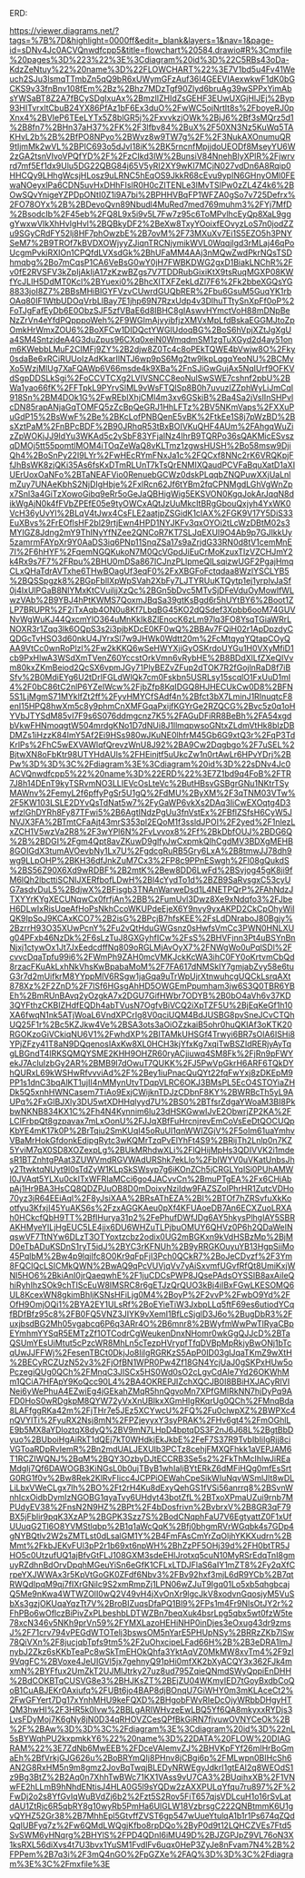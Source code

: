 ERD:

https://viewer.diagrams.net/?tags=%7B%7D&highlight=0000ff&edit=_blank&layers=1&nav=1&page-id=sDNv4Jc0ACVQnwdfcpp5&title=flowchart%20584.drawio#R%3Cmxfile%20pages%3D%223%22%3E%3Cdiagram%20id%3D%22C5RBs43oDa-KdzZeNtuy%22%20name%3D%22FLOWCHART%22%3E7V1bd5u4Fv41Weuch2SJu3lsmqTTmbZn5qQ9bR6xUWymGFzAuf36I4GEEVIAexwkwF1dK0bGCKS9v33fnBnv108fEm%2Bz%2Bhz7MDzTgf90Zlyd6bruAg39wSPPxYimAbsYWSaBT8Z2A7fBCySDgIxuAx%2BmzIlZHIdZsGEHF3EUwUXGjHlJEj%2Byp93HITvrxltCbuB24YX86PfAz1bF6Ex3duO%2FwWC5ojNrtlt8s%2FboyeRJ0pXnx4%2BVIeP6TEeLYTx5Z8blGR5j%2FxvvkzjOWk%2BjJ6%2Bf3sMQrz5d1%2B8fn7%2BHn37aH37%2FK%2F3lfbv84%2BuX%2F50XN3Nz5KuWq5TAKHvL2b%2B%2BfPO8NPyo%2BWvz8w9TW7g%2F%2F3NukAXOnumuQR9tIjmMk2wVL%2BPIC693o5dJvI18iK%2BK5rncnfMpjjdoUEODf8MseyYU6W2zGA2tsnVIvoVPQfYD%2F%2FzCIkd3lW%2BunsiV84NnehBlyXPlR%2Fjwrvrd7mf5Ef1dx9Ulu5DG22QBG84j65V5yRI2XY9wKl7MCjN027vdDn6A8Rqip0HHCQy9LHhgWcsjHLosz9uLRNC5hEqOS9JkkR68cEvu9ypIN6GHnyOMl0FEwaNOeyxlPa6CDN5uvHxDHhFIslR0H0cZITENLe3lMvTSlPw0zZL4Z4k6%2BOwSQvYnigeYZPDpONtI0Z1i9A7bi%2BPHHVBqFP1WFZA0gSo7v725Defrx%2FO78OYx%2B%2BDevoQvn89Nbudl4MuRed7med769muhm3%2FYj7MfD%2BsodcIb%2F45eb%2FQ8L9x5i9v5L7Fw7z95c6ToMPvlhcEyQp8XaL9gggYwxwVIkXhHvlgHvl%2BQBkyDF2%2BeXw8TxyYOoixfEOvyzLoS7n0jodZZu9SGyCRdFY52lj8HF7phOwzbE%2B7ovM%2F73MXuXv7Ei1S5EZO5h3PNYSeM7%2B9TROf7kBVDXOWjyyZJiqnTRCNjymikWVL0Wqqjlgd3rMLaj46qPoUcgmPvkiRXIOn1CPQfdLVXsdGk%2BhUFaMM4AAj3nMQwZwdPkrNQsTSDhmqbg%2Bo7mCqsP1CA6VeBsG0wY0jH7FWBKDWG2gxD1BiakLNChR%2Fv0fE2RVSFV3kZpIjAkIjA17zKzwBZgs7V7TDDRubGixiKtX9tsRuqMGXP08KWfYcJLIH5DdMT0Kcl%2BYuexi0%2BhcXITXFZekLdZl7F6%2Fk2bbeXGQsYG8833joI8Z7%2BBsMHiBlGYFVzvCUwrdGUQbRER%2Fbu6GsuM5GuqYK1rbOAq80IF1WtbUDOqVrbLlBay7E1jhp69N7RzxUdp4v3DlhuTTtySnXpFf0oP%2FoTJgFafEyDb6E0ObzSJF5zfVBaE6d8IBHC8gIAswvHYmctVoH88mDNpBeNzZrVn4eYfdPQpppoWeh%2F9WGImAjvyibfjzXMVxMpLfdBskaEGGMJtoZpOmkHrWmxZOU6%2BoXFCw1DIDQctYWGIUdoqBG%2BoS6hVpjXZtJgXgUa4SM4SntzjdeA4G3duZpus96CXq0xeiN0WmqdmSM1zgTuXGyd2d4ay51onm6KWebbLMuF2CIMFj9ZY%2B2djw8Z0Tc4c8oPEkTQWE4bVwjw8O%2Fky0sdaBe6xRCiRUUoIzAdKkarIlNTJ6wp9pS6Mg2tw9IkpLqgqYeoNU%2BCMvXo5WzjMlUg7XaFQAWp6V66msde4k9XBa%2FnSJiGwGujAx5NqIUrf9OFKVdSgpDDSLkSgi%2FoCCVTCXg2LVIVSNCC8eoNulSwSWE7cshnf2pbU%2BWa1yao66fK%2FFTpkL9PYrvSlML9vWsFTQlSp8B0h7uvuzlZZphWyLiJmCqI918Sn%2BM4DOk1G%2FwREbIXhjCMl4m3xv6GSkiB%2Ba4Sa2jVsIInSHPvlcDN85rapANjaGqTOMFQ5zZcBpQeGRJ1HhLFTz%2BV5NKmVaps%2FXXuPuGdP15%2BsWwF%2Be%2BKcLofPNBQenE5vBK%2FtkEe1S8j7pWzBD%2BsXztPaM%2FnBPcBDF%2B90JRhqR53tBxBOIVKuQHF4AUm%2FAhgqWuZizZpWOKjJJ9IdYu3WKAd5c2vSbF83YFjaINz4IhrB9TQRPo36sQAKMicESvszqDMOj5tt55pomtlMOM4iTOqZeWaQ8vKLTmz1zgwsHUSH%2Bo58msw9DjiQh4%2BoSnPy22I9LYr%2FwHEcRYmFNxJa1c%2FQCxf8NNc2rK6VRQKpjFfJhBsWK8zjQKi35As6fsKxDTmRLUnT7kTsQrENMIXQaudPCVFaBquXatD1aXIUErUoxOaNFo%2BTaNEAFVio0RenuebGCWz0dskPLqqbZNQPuwXXjUaLnlmZuy7UNAeKbhS2NjDIgHbje%2FxlRcn62Jf6tYBm2fqCPNMgdLGhVgWnZpx7Snl3a4GiTzXowoGibq9eRr5oGeJaQBHigWig5EKSVON0KgqJokArJqqN8dikWgAjN0k4fFVbZPEfE05e9tyOWCxAQtJzUuMkcItBRgGbouQxjyh4YxWK0VcH36yUvYl%2BLqV4tJwx4CsFLE2aatjpZSGidK1cIAX%2FGK9V17Y5DiS33EuXBvs%2FrEOflsHF2bl29rtjEwn4HPD1NYJKFv3qxOYOi2tLcWzDBtM02s3MYIGZ8Jdng2mY9ThINyYfNZee2QNCoR7KT7SLJqEXUl9O4Ab9p7GJIkkUy5zamrmFAYpXr9Y0AaDS3iq6PNp11SnqZSa17s9aZrjdG33RN0d8tV1cemMnE7I%2F6hHYF%2FqemNGQKukoN7M0QcVGpdJiEuCrMoKzuxTIzVZCHJmY2k4Rx9s7F7%2FRpu%2BHU0mDSa867ICJnzPLlpmeQILsqizwUGF2PgajHmqCLxQHaTdrAVTxhe6THwBOagUf3eqF0%2FxXBGFoFctqdaa8WzlYSCLYB5%2BQSSpgzk8%2BGpFbllXpWpSVah2XbFy7LJTYRUuKTQytp1ej1yrplvJaSf0j4IxUlPGaB8NlYMxKtCVuiljjXzQc%2BGn5bDvc5MTvSjDFeVduOyMowlfWLwzVAb%2B9YBJ4hPtKWMS7QoxmJBqSa39gtKsBgd6r5hUYtBY6%2Boot1ZLP7BRUPR%2F2iTxAqb4ON0u8Kf7LbqBG45KO2dQSdef3Xpbb6ooM74GUVNvWgWuKJ44QxcmYlO364uMnKkIk8ZlEnocK6zLm97lq3FO8YsqTGiaWRrLNOXR3r1Zqq3lk6OQpS3s2i3pjbKDcE0KF0wQ%2BBAv7FQiH02r1ApDpzdyCQDGcTvHSO3d60nkU4JYrxSl7w9JHWk0Wdtt20m%2FcMtqyqYQtapCOyQAA9VtCc0wnRoPlzl%2Fw2kKKQ6wSeHWYXjiGyOSKrdoUYGu1H0VXyMfiD1cb9PxHlwA3WSdXmTVenZ60YccstOrkVmn6vRybHE%2B8BDdXlLfZXeQIVvm80kxZKmBeiod2QcSX6vpmJGy71PlyBEZvZFup2dTOK7R2fGojlnRaD8f7iBSfv%2B0MdiEYg6U2tDrIFGLdWlQk7cm0Fskbn5USRLsy15scqlO1FxUuD1mI4%2F0bC86tC2nlP6YZeIWcw%2FjbZfp8KqIDGQ8HJHECUkCw0D8%2BFN5S1LjMgmS71MYklfZt2ff%2FyvHMYCfSAdf4n%2Bfct3bX7LminJ1RInuqtcF8enI15HPQ8hwXm5c8y9phmCnXMFGqaPxijfKGYrGe2RZQCG%2Bvc5z0q1oHYVbJTYSdM85vI7F9s6S076ddmgcnz7K5%2FAGuDFiRR8BeBh%2FA54xgdbVkwFHNmoqgtW504mrdgKNo1D7dNUi8J1llmqpwsoGNtxZLdmVtHk8blzDBDMZs1iHzzK84ImY5Af2Ei9HSs980wJKuNE0lhfrM45Gb6G9xtQ3r%2FqP3TdKrlPs%2FhC5wEXVAWlqfQrevzWnU8J92%2BA9Cw2Dqgbgo%2F7uSEL%2BjtwXN8oFbKtr98UTYHdAUls%2FHEinjtf5uUkcZw1n0rtAwLr6HPvYDrj%2BPw%3D%3D%3C%2Fdiagram%3E%3Cdiagram%20id%3D%22sDNv4Jc0ACVQnwdfcpp5%22%20name%3D%22ERD%22%3E7Z1bd9q4FoB%2FTR7J8h14DEnT9kyTSRvmNO3LLIEVcOsLteVc%2ButHBsvGSBgrGNu1NKtrTSyMAWnv%2FemyL2f6pffyPgSr5U1gQ%2FdMU%2ByXM%2F3qTNM03VTw%2F5KW103LSLE2DYvQsTdNat5w7%2FyGaWP6vkXs2DAq3IiCwEXOqtg4D3wfzlGhDYRh8Fy87TFwi5%2B6AgtINdzPgUu3fnVstEx%2FBflZSfsH6CyW5JNVJX3FA%2BTmtCFaAjt43mrS353pl2EQoM1f3ssldJPOI%2F2yed%2F1nlezLxZCH1V5wzVa2R8%2F3wYPl6N%2FvLvvox8%2Ff%2BkDbfOUJ%2BDG6Q%2B%2BDGI%2Fgm4Qpt8avZKuwD9glfyJwCxpmkQIhCgdMV3BDXgMEHB8GOIGdX3tumAVOevbNy1Lx7U%2FgdcgRuRB5Gry6LxA%2B8tmwJJ78dh9wg9LLpOHP%2BKH36dfJnkZuM7Cx3%2FP8c9PPnESwgh%2Fl08gQukdS%2BS56Z90X6Xd9wRDBF%2B2mtK%2Bew8DD6LwFd%2BSvjog45gK8ji9fM6lQh2lbcttiSCNIJXERfbofLDwH%2Bl4cYydTo1d%2BZB9SaRvsgxC53cyUG7asdvDuL5%2BdjwX%2BFisgb3TNAnWarweDsd1L4NETPQrP%2FAhNdzJTXYYrKYgXECUNqwCx0frfjAn%2BB%2FumUvl3Dwz8Xe9xNdqfo3%2FJbeH6DLwIxRisUqeAfHoPsNkhCcoWKUPdeEjeX6Y9nvy9yxAKPD2CkCpOhyWilQK9IpSoJ9KCAxKCO7%2B2isG%2BPcjB7hfsKEE%2FsLdDNraboJ80Bgjy%2BzrrH93O35XUwPcnY%2Fu2vQtHduGWGsnz0sHwfsVmCc3PWN0HNLXUg04PFxb46NzDk%2F6sLzTuJ8GXGyhfICw%2FsS%2BHVFjnn3Pt4uBSYnBnNjxj1ctywOx1Jt7JxEedcdffNq809oRGLMjAvOyX7%2FNWgWo0uPqlSDl%2FcvvcDqaTpfu99i6%2FWmPh9ZAH0mcVMKJckKcWA3ihC0FY0oKrtvmCbQd8rzacFKuAkLxhNkVhsKwBpabaMoM%2F7FA617dNMSkIY7gmjabZvy58e6tuG3r7d2mUifkrM8YYppMlV6RSgw1jaGqa9uTrWpUjrXtnwuhcgUQCkLsrqAXt878Xz%2F2ZnD%2F7lSf6HGsgAhHD5OWGEmPpumham3jw6S3Q0TBR6YBEh%2BmRUnBAvq2yOzgkA7x2DGU7GifHWbr7ODYB%2B0bO4aVh6v37KD3QYFthzCKBIZHdfEQDh4abTVusN7OgfvBiVCQ2iXpTZF5U%2BjEqKeGf1h10XA6fwqN1nk5ATjWoaL6VndXPCrIg8V0qciUQM4BdJUSBG8pvSneJCvCTQhUQ25F1r%2Bc5KZJkw4Ve%2BSA3ots3aOiOZzkaiB5ohr0huQKIAf3oKTK20RGOKzoGiVCkiqNU6V1%2FwhdXP%2BITAMkUHSGf4Trwyi6BR7sOlA6ISHi8YPjZFzy41T8aN9DQqenosIAxKw8XL0HCH3kjYfxKg7xqiTwBSZIdRERjyAyTqgLBGndT4IRKSQMQYSME2KHH9OHZR60ryACjiuwq4SM8Fk%2FjRn9pFWYekJ7AcluIzbGy2AR%2BMB9l7dOwuT7QUKK%2FJ5PwVpGkrH6ARF6TQkDYhQURxL69kWSHwRfvvviAd%2F%2Bey1iuPnacQuQYt22fqFwYxj8zDKEpM9PP1s1dnC3bqAlKT1ujII4nMMynUtvTDqpVLRC6OKJ3BMsPL5EcO4STOYiaZHDk5Q5xnhHWNCasem7TiAo9ExjCWijknTDJzCDbnF8KY%2BWRBcTh5yL9AUPq%2FxGlBJXly3DU5wtXDHHqlyyd7U%2BS0%2BTfsrZdgaYWoaM3BI8PkbwNKNB834KX1C%2Fh4N4Kynnim6lu23dHSKGwwIJvE2ObwrjZP2KA%2FLCIFrbpQt8gzpavax7mLxOonU%2FJJqXBfFuHrcnjrevEmCoVsEeDtQOCUQpKbYE4mK17k0P%2BrTqiu2SmKUqI45oRuUl1qnWWIZGjV%2F5oIm61uaYmhvVBaMrHokGfdonkEdipgRytc3wKQMrTzqPvElYhFt4S9%2BRijTh2Lnlp0n7KZ5YviM7qX0SD8XOZexpLg%2BUkMRhdwXLi%2FlQHijMpHs3QDIVVK2i1mdesR1BTZnhtgPAat3ZUWVmdRGVWAdURShk7ekLlo%2FbIWYV0uVKatUnbsJhy2TtwktqNUyt9l0sTdZyW1KLpSkSWsyp7g6iKOnZCh5jCRGLYqISi0PUhAMWI0JVAqt5YLXu0ckITxWFRIaMCci6go4JACvvCn%2BmuPTgEA%2Fx6CHjAbpAj1Hr9BA3HsCQ8QDZPJuOB8D0mDoixyNziIdw9FAZSZolPhrHR1ZutcVDHo70yz3jR64EEiAqI%2F8yJsiXAA%2BRsAThEZA%2BI%2BTOf7hZRSvfuXkKootfyu3KfxjI45YuAKS6s%2FzxAGGKAeu0pXf4KFUAoeDB7An6ECXZuoLRXAh0HCkcfQbH9TT%2BfIHurya31p2%2FePhufDWfJDg6AY5hkysPlhgIAY5SBRAKHMyeYILjHgEUC5LE4jjx6DU6WHZuTLPjbuOMUY6QHVz0P6h2QDaWeINqswVF7TtNYw6DLzT3OTYoxtzcbz2odix0UG2mBGKxn9kVdHSBzMp%2BjMD0eTbADuKSDnS1ryT5idJ%2BYC3rKFNUh%2B9yRRGKOuyuYB13HgpSiiMo45PqlbM%2Bw4p9lqjIfc8O0Kr9qFpFjI3Pch0QCkR7%2BoJeCDvzf%2F3Ym8FQCIQcLSICMkQWN%2BwAQ9qPcVUVjqVv7yAiSxvmfUGvfRfQt8UmiKxjWNI5HO6%2BkiAnI0jrQaeqwhE%2F1juCDCsPWP8JQsePAdsOYSSIB8axAiIeQhiRyhIhzSOk9chTlScEuW8IMSRC8r6gETJzQrQUO3kBj4iIBxFGwLKESOMQ6UL8KcexWN8gkimBhIjKSNsHFiLjg0M4%2BoyP%2F2vvP%2FwbO9Yd%2FOfH9OmjOQi1%2BYA2EY1ULsRf%2BoEYieTiW3JxbpLLq5ftF69es6utiodYCqfBDfBfz95c8%2FB0FQ5VNZ3JIYK9vXemI1BfLcSjglD3J6o%2BugDbR3%2FuxjbsdBG2Mh05vgabcq6P6q3ARr4O%2B6mnr8%2BWyfmWwPwTlRyaCBpEYmhmYYSqR5EMTzZf1OTCodrCgWeukenDnxNHomr0wkGgQJJcD%2BTaQSUmYEsUiMtut5cPzcWR8MhLn5cTezpHVrypfTfqDVBpMpRkjyBwONj1bTcqUwJJFFWj%2FesenTBCt0DkjJo8IiIgRGRKzS5ApP0ID03glJqaTKmZ9wXtH%2BECyRCZUzN52v3%2FjOfBN1WPR0Pw4Zf18GN4YcjUaJ0gSKPxHUw5oPczegiQUg0QCh%2FMnqC3JISCx5HS0Wd0sO2cLgvCdAIe7Yd26OKWhMm1QCiA7HFApY9KoQcc90L4%2BA4OKREPJIZchXQCJB0I8BBiHXJACyRIVINei6yWePhuA4EZwiEg4jGEkahZMqR5hnQgvoMn7XPfGMIRkNN7hjDyPq9AFD0HoS0wRDgkpM8QYW72yVxXnUBIkxXGmHIgRKqrUg0QCh%2FMnqBda8LAFfggRKa42m%2FjTHr7e5JEz5XCYwcU%2FQ%2Fu0clwpXZ%2BWPXc4nQVYlTi%2FyuRX2Nsj8mN%2FPZjeyyxY3syPRAK%2FHv6gt4%2FmOGhlLE9b5MX8aYDloztqX8dyQ%2BV9mN7LHpD4bptqDS3F2nJ6J68L%2BgtBbDyuo%2BUboiHgAiRkT1dQEj7kT0WHdkjEkJkbE%2FeF7S37R9TvbIbIiIgRjj8ciVGToaRDpRvIemR%2Bn2mdUALJEXUIb3PCTz8cehjFMXQFhkk1aVEPJAM6T1RCZIWQNJ%2BqM%2BQY3OzbyDJtECCRB3Se5s2%2FkThMcIhIwJiREaMdgIj7Qf6DAWOGB3KiNGsL0b0ujTByB1whIaIjBYtERkZ6dMFiHQg0mfEsSrtG0RG1f0v%2Bw8Rek2KlRvFIicc4JCPPiOEWahCpeSikWIuNqvWSmlJlt8wDLLiLbxVWeCLgx7Ih%2BO%2Ft2rH4Ku8dExyQehGS1fVSi56anrrq8%2BSvnWnhIcxOidbDymIzNGOBG1qyaTvy6UHdyt43botZfL%2BTxoXPmaUZui9rnb7MPUdyEV38%2FnsN2N9HZ%2BPt%2F4bDosfrivn%2BvbrxV%2B8GR3qF79BX5jFblir9pqK3XzAP%2BGPK3Szz7S%2BodCNqphFaU7V6EgtyattZ0F1xUfUUuqG2Tl6O8YVMStlqbp%2B1q1aWcQqK%2Bfj0bhgmRVrWGqbk4s7GDp4gNYBQtlv2W2sZMTLst0dLsalGM1Y%2B4FmFAsCmYrZqOljhYKKXudrn%2BMmt%2FkbJEKvFUl3pP2r1b69xt6npWH%2BhZzPF5OHj39d%2FH0btTR5JHO5c0UtzufUQ1ajBfvGtFLJ108GXM3sdeEHlJrotxq5cuN10MyRSrEdqTnI8gmuyRZdhnBdOrvDpqhMGeuYiSn6eGfK1CFLxLTDJFlaS6aIY1mZT8%2Fy2qXfCrpeYXJWWAx3r5KpVtGoGK0ZFdf6Nbv3%2FBv92hxf3mjL6dR9YCb%2B7qtRWQdIpqM9qj7fIXrGNilc9S2xmRmpZj1LPN06wZJuT9Igq01Lo5xb5qhgbcajQ5Me9nKwa4WTWZOlI0wQ2V49vH4jXvOnXr9lgcJkV8xodvnGqosjyM5VuSbXs3gzjOKUqaYqzTt7V%2BroBIZuqsDfaPQ1Bl9%2FPs1m4Fr9NlsOtJY2r%2FhPBo6wOflczBiPivZxPLbeshbLDTWZBn7beqXuk4bsrLpg5qbx5wt0fzW5te78xcN346v5NKh9prVn59%2FYMXLazoHEHiNHP0inDjes3eOxug43dr9zmsJ%2F71crv794vPEGdWTOTelj3bswsOM5nYarE5PHUpNSy%2BRRzZKb7lSw78QiVXn%2F8jucjqbTpfs9tm5%2F2uOhxcipeLFad66H%2B%2B3eDRA1lmJnybJ2Zkz6sKKbTeaPc8wSkTmEHOkQhfa3YktAqVZ0MkMW8xvTm4%2F9zI9VqgFC%2BVoxe4JeUIGVl5jx7gehnyQ91pHi0mfXK2bXyACQY3x362FJk4mxmN%2BYFfux2UmZkT2UJMlJtrky27uz8ud795ZqieQNmdSWyQppiEnDHH%2BdCOKBTqCUSVG8e3%2BHJKsZT%2BEjZU04WKmyIED7tGoyBxdbCoQoB1CuABJEKr0Axiufq%2FUBt6jo4BAP8djBOnqU7GiWHY0m3mKLAceCt2%2FwGFYert7Dg17xYnhMHU9keFQXD%2BHgobFWvRIeDcOjyWRbbDHgyHTQM3hwHI%2F3HR5k0Ivw%2BBLgARIWHvzeEwLBQ5Yf6QA8mkyxxRYDjs3LvsFDyMoj7K6gNy8jN0D34qRHOVZCesQPfBkGiRN7fjvuwOVNYCeOk%2B%2F%2BAw%3D%3D%3C%2Fdiagram%3E%3Cdiagram%20id%3D%22nL5sBYWqhPU2kxpmkkY6%22%20name%3D%22DATA%20FLOW%20DIAGRAM%22%3E7ZdNb6MwEEB%2FDceVAIemvZJ%2BHVKpFYf26mIHrBoGmaEh%2BfVrkjGJG626u%2BoBRYmQIj8PHnv8jCBgi6p%2FMLwpn0BIHcSh6AN2G8RxHM5n9m8gmz2JovBqTwqjBLEDyNRWEgyJdkrI1gtEAI2q8WEOdS1z9Bg3BtZ%2B2Aq0n7XhhTwBWc71KX1VAss9vU7CA3%2BUqihxXB%2F1VNwFE2hLLmB9hNhdENtisJ4HLA0G5l9sYQDw2zAXXPULqYfqu7ru897%2F%2FwDj2o2s8YfGvIqWuBVdZj6b2%2Fzt5S2Rov5FiT657qjsVDLcuH1o16rSvLatdAU1ZtRjc6R5qbRY8g10wyRb5PmHa6UlGLW18VzbrsgC222QNBtmmK6U1gvQYHZ52Gr38%2B7MhhEpl5GtvffZVST6gp547wUueYtulqA1b1r1Ps674qZQdQqIUBFyq7z%2Fw6QMdLWQgjKfbo8rpDQo%2ByP0d9t12LQHCZVEs7Ftd5SvSWM6yHNqrg%2BHYlS%2FPD4QDnI6iMU49D%2BJZGPJpZ9VL76oN3X1ksRXL56diXvs4t7U3bvx1YuSM1FvdlFv6uqx0HeP3ZyJe8nFvam7N4%2B%2FPPem%2B7q3i%2F3mQ4nGO%2FpGZXe%2FAQ%3D%3D%3C%2Fdiagram%3E%3C%2Fmxfile%3E
